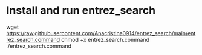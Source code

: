 # Install and run entrez_search
wget https://raw.githubusercontent.com/Anacristina0914/entrez_search/main/entrez_search.command
chmod +x entrez_search.command
./entrez_search.command
